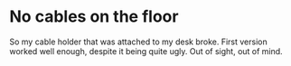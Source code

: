 # No cables on the floor

So my cable holder that was attached to my desk broke. First version worked well enough, despite it being quite ugly. Out of sight, out of mind. 

